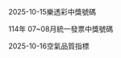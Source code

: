 
2025-10-15樂透彩中獎號碼

                                
114年 07~08月統一發票中獎號碼
                             
2025-10-16空氣品質指標
                              